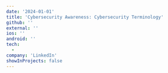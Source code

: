 ```yaml
---
date: '2024-01-01'
title: 'Cybersecurity Awareness: Cybersecurity Terminology'
github: ''
external: ''
ios: ''
android: ''
tech:
  - 
company: 'LinkedIn'
showInProjects: false
---
```



